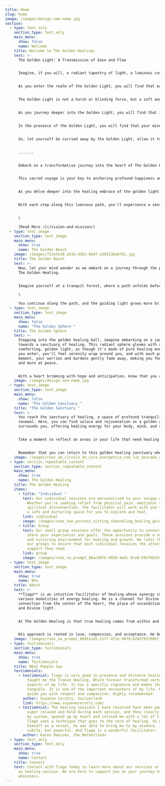 ```yaml
---
title: Home
slug: home
image: /images/design-sem-nome.jpg
section:
  - type: text_only
    section_type: text_only
    main_menu:
      show: false
      name: Welcome
    title: Welcome to The Golden Healing!
    text: >-
      The Golden Light: A Transmission of Ease and Flow


      Imagine, if you will, a radiant tapestry of light, a luminous cascade that weaves its way through the fabric of existence. This is the Golden Light, a phenomenon of ethereal beauty that invites us to embark on a journey unlike any other. It is a transmission of ease, a gentle nudge to explore.


      As you enter the realm of the Golden Light, you will find that each beam of light is a stream of consciousness, a pathway to enlightenment that flows freely with effortless grace. It is as though the very universe itself is whispering its secrets to you, inviting you to join in a sacred dance of knowledge and wisdom.


      The Golden Light is not a harsh or blinding force, but a soft and gentle embrace that wraps around your being like a warm, comforting hug. It bathes you in its radiance, allowing you to see and understand the world in a new and profound way. It is as if you are entering a sacred space, a place where all that is hidden becomes revealed.


      As you journey deeper into the Golden Light, you will find that it carries with it a sense of peace and serenity. It is a sanctuary for the soul, a place where you can find solace and healing. It is a reminder that amidst the chaos and noise of the world, there is always a tranquil haven.


      In the presence of the Golden Light, you will find that your mind becomes clear and your heart open. The Golden Light is a transmission of wisdom that eases your burdens and soothes your worries. It is a journey into the heart of the divine, a sacred pilgrimage that reminds you of your own inner light and the boundless potential that resides within you.


      So, let yourself be carried away by the Golden Light, allow it to guide you on a journey of self-discovery and transformation. Embrace its ease and flow, and let it lead you into the sacred space of your own soul. For within the Golden Light, you will find a universe of wonder and a realm of infinite possibility, waiting to be explored.


      .......


      Embark on a transformative journey into the heart of The Golden Healing, where you'll unlock the ancient wisdom concealed within the secret of the golden flower. As you step onto this illuminated path, you'll connect with the infinite, guiding force of Divine Intelligence.


      This sacred voyage is your key to anchoring profound happiness and pure joy into your life. Picture yourself basking in the warm glow of love, surrounded by the sweet melody of laughter and the gentle hum of harmony.


      As you delve deeper into the healing embrace of the golden light, you'll find yourself feeling supremely relaxed, heart-centered, and in perfect alignment with your soul purpose. This harmonious resonance will begin to enhance your intuitive abilities and grant you heightened awareness of the world around you.


      With each step along this luminous path, you'll experience a sense of lightness, as if you're carried by a current of ease and flow. So, embrace the journey, embrace the golden light, and let it lead you to a life overflowing with love, happiness, and Divine joy.


      \

      [Read More →](/vision-and-mission/)
  - type: text_image
    section_type: text_image
    main_menu:
      show: true
      name: The Golden Beach
    image: /images/722e5e28-2e1b-4d52-8bdf-a383138a9701.jpg
    title: The Golden Beach
    text: >-
      Now, let your mind wander as we embark on a journey through the path of
      The Golden Healing.


      Imagine yourself at a tranquil forest, where a path unfolds before you, bathed in a gentle, guiding light. With each step, you move deeper into the woods, following the softly glowing path.\

      \

      You continue along the path, and the guiding light grows more brilliant, leading you toward an extraordinary radiance. Eventually, you reach the source of this light, and there, in front of you, appear golden stairs ascending towards the sky.
  - type: text_image
    section_type: text_image
    main_menu:
      show: false
      name: "The Golden Sphere "
    title: The Golden Sphere
    text: >-
      Stepping into the golden healing ball, imagine embarking on a journey
      towards a sanctuary of healing. This radiant sphere gleams with a
      comforting, golden light, as though it's made of pure healing energy. As
      you enter, you'll feel serenity wrap around you, and with each passing
      moment, your worries and burdens gently fade away, making you feel lighter
      and more at peace.


      With a heart brimming with hope and anticipation, know that you are on a path leading to a place of profound healing and rejuvenation.
    image: /images/design-sem-nome.jpg
  - type: text_image
    section_type: text_image
    main_menu:
      show: false
      name: "The Golden Sanctuary "
    title: "The Golden Sanctuary "
    text: >-
      You reach the sanctuary of healing, a space of profound tranquility and
      renewal. Here, you can find solace and rejuvenation as a golden aura
      surrounds you, offering healing energy for your body, mind, and soul.


      Take a moment to reflect on areas in your life that need healing and revitalization. Visualize the golden light within the sanctuary soothing and mending these aspects. Feel a profound sense of gratitude and peace as you connect with the sanctuary's healing energy.


      Remember that you can return to this golden healing sanctuary whenever you need to find solace, regain your strength, and experience profound healing.
    image: /images/roos_um_circulo_de_cura_energetica_com_luz_dourada_onde_a_pesso_f8841df5-2706-4d37-af2d-3c2ed01d1d76.png
  - type: section_repeatable_content
    section_type: section_repeatable_content
    main_menu:
      show: true
      name: The Golden Healing
    title: The Golden Healing
    items:
      - title: "Individual "
        text: Our individual sessions are personalised to your unique needs and goals.
          Whether you're seeking relief from physical pain, emotional trauma, or
          spiritual disconnection, the facilitator will work with you to create
          a safe and nurturing space for you to explore and heal.
        link: individual
        image: /images/roos_two_persons_sitting_channeling_healing_golden_light_c4ba8935-207a-4d9c-80f3-0b811e399004.png
      - title: Group
        text: Our small group sessions offer the opportunity to connect with others who
          share your experiences and goals. These sessions provide a supportive
          and nurturing environment for healing and growth. We limit the size of
          our groups to ensure that each individual receives the attention and
          support they need.
        link: group
        image: /images/roos_no_prompt_06ac507b-993d-4edc-9ce8-592f6b32c12e.png
  - type: text_image
    section_type: text_image
    main_menu:
      show: true
      name: Who
    title: About
    text: >-
      **Tiago** is an intuitive facilitator of healing whose synergy comes from
      various modalities of energy healing. He is a channel for Divine
      connection from the center of the heart, the place of unconditional love
      and Divine light. 


      At The Golden Healing is that true healing comes from within and his works with individuals to help them unlock their inner wisdom, connect with their soul, and cultivate a deep sense of inner peace and joy.


      His approach is rooted in love, compassion, and acceptance. He believe that everyone has the power to heal themselves and that he is simply here to facilitate and support you on your journey.
    image: /images/roos_no_prompt_6b9fa1d5-21f7-4f2e-9079-6243795f68bf.png
  - type: testimonials
    section_type: testimonials
    main_menu:
      show: true
      name: Testimonials
    title: What People Say
    testimonials:
      - testimonial: Tiago is very good in presence and distance healing sessions. He
          taught me the Trance Healing. Which forever transformed certain
          aspects of my life. It has a specific signature and makes the energy
          tangible. It is one of the important encounters of my life. He will
          guide you with respect and compassion. Highly recommended.
        author: Suzanne Cerutti, Switzerland
        link: https://www.suzannecerutti.com/
      - testimonial: The healing sessions I have received have been powerful. I felt
          super relaxed and held during each session, and they clearly opened up
          my system, opened up my heart and infused me with a lot of light.
          Tiago uses a technique that goes to the core of healing. So using
          himself as a vessel, he was able to bring me to my essence. It is
          subtle, but powerful. And Tiago is a wonderful facilitator!
        author: Karen Maessen, the Netherlands
  - type: text_only
    section_type: text_only
    main_menu:
      show: true
      name: Contact
    title: Connect
    text: Contact with Tiago today to learn more about our services or to schedule
      an healing session. We are here to support you on your journey to
      wholeness.
---
```

